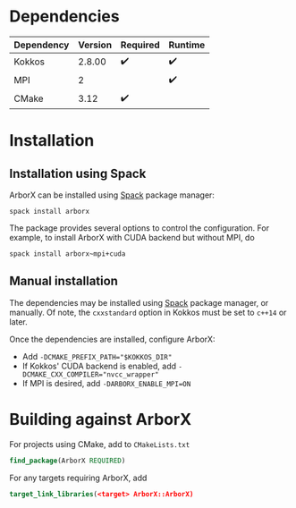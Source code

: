 # Dependencies

Dependency | Version | Required           | Runtime
---        | ---     | ---                | ---
Kokkos     | 2.8.00  | :heavy_check_mark: | :heavy_check_mark:
MPI        | 2       |                    | :heavy_check_mark:
CMake      | 3.12    | :heavy_check_mark: |

# Installation

## Installation using Spack

ArborX can be installed using [Spack](https://github.com/spack/spack) package manager:
```shell
spack install arborx
```
The package provides several options to control the configuration. For example,
to install ArborX with CUDA backend but without MPI, do
```shell
spack install arborx~mpi+cuda
```

## Manual installation

The dependencies may be installed using [Spack](https://github.com/spack/spack)
package manager, or manually. Of note, the `cxxstandard` option in Kokkos must
be set to `c++14` or later.

Once the dependencies are installed, configure ArborX:
- Add `-DCMAKE_PREFIX_PATH="$KOKKOS_DIR"`
- If Kokkos' CUDA backend is enabled, add `-DCMAKE_CXX_COMPILER="nvcc_wrapper"`
- If MPI is desired, add `-DARBORX_ENABLE_MPI=ON`

# Building against ArborX

For projects using CMake, add to `CMakeLists.txt`
```CMake
find_package(ArborX REQUIRED)
```
For any targets requiring ArborX, add
```CMake
target_link_libraries(<target> ArborX::ArborX)
```
